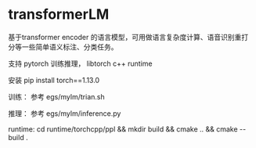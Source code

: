 # transformerLM
基于transformer encoder 的语言模型，可用做语言复杂度计算、语音识别重打分等一些简单语义标注、分类任务。

支持 pytorch 训练推理， libtorch c++ runtime 

安装 pip install torch==1.13.0

训练： 参考 egs/mylm/trian.sh

推理： 参考 egs/mylm/inference.py

runtime:  cd runtime/torchcpp/ppl && mkdir build  && cmake ..  && cmake --build .
